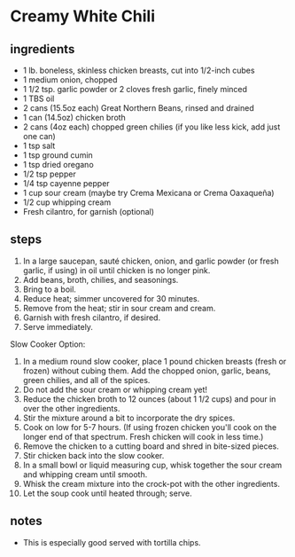 # Creamy White Chili 

## ingredients
* 1 lb. boneless, skinless chicken breasts, cut into 1/2-inch cubes
* 1 medium onion, chopped
* 1 1/2 tsp. garlic powder or 2 cloves fresh garlic, finely minced
* 1 TBS oil
* 2 cans (15.5oz each) Great Northern Beans, rinsed and drained
* 1 can (14.5oz) chicken broth
* 2 cans (4oz each) chopped green chilies (if you like less kick, add just one can)
* 1 tsp salt
* 1 tsp ground cumin
* 1 tsp dried oregano
* 1/2 tsp pepper
* 1/4 tsp cayenne pepper
* 1 cup sour cream (maybe try Crema Mexicana or Crema Oaxaqueña)
* 1/2 cup whipping cream
* Fresh cilantro, for garnish (optional) 

## steps
1. In a large saucepan, sauté chicken, onion, and garlic powder (or fresh garlic, if using) in oil until chicken is no longer pink.
2. Add beans, broth, chilies, and seasonings.
3. Bring to a boil.
4. Reduce heat; simmer uncovered for 30 minutes.
5. Remove from the heat; stir in sour cream and cream.
6. Garnish with fresh cilantro, if desired.
7. Serve immediately. 

Slow Cooker Option:
1. In a medium round slow cooker, place 1 pound chicken breasts (fresh or frozen) without cubing them. Add the chopped onion, garlic, beans, green chilies, and all of the spices.
2. Do not add the sour cream or whipping cream yet!
3. Reduce the chicken broth to 12 ounces (about 1 1/2 cups) and pour in over the other ingredients.
4. Stir the mixture around a bit to incorporate the dry spices.
5. Cook on low for 5-7 hours. (If using frozen chicken you'll cook on the longer end of that spectrum. Fresh chicken will cook in less time.)
6. Remove the chicken to a cutting board and shred in bite-sized pieces.
7. Stir chicken back into the slow cooker.
8. In a small bowl or liquid measuring cup, whisk together the sour cream and whipping cream until smooth.
9. Whisk the cream mixture into the crock-pot with the other ingredients.
10. Let the soup cook until heated through; serve.

## notes
* This is especially good served with tortilla chips.
